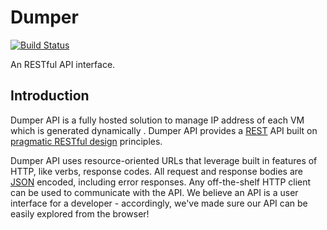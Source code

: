# Dumper

[![Build Status](https://travis-ci.org/henrywang/dumper.svg?branch=master)](https://travis-ci.org/henrywang/dumper)

An RESTful API interface.

## Introduction

Dumper API is a fully hosted solution to manage IP address of each VM which is generated dynamically . Dumper API provides a [REST](http://en.wikipedia.org/wiki/Representational_state_transfer) API built on [pragmatic RESTful design](http://www.vinaysahni.com/best-practices-for-a-pragmatic-restful-api) principles.

Dumper API uses resource-oriented URLs that leverage built in features of HTTP, like verbs, response codes. All request and response bodies are [JSON](http://en.wikipedia.org/wiki/JSON) encoded, including error responses. Any off-the-shelf HTTP client can be used to communicate with the API.
We believe an API is a user interface for a developer - accordingly, we've made sure our API can be easily explored from the browser!
